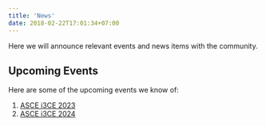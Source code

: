 ```yaml
---
title: 'News'
date: 2018-02-22T17:01:34+07:00
---
```


Here we will announce relevant events and news items with the community.

## Upcoming Events 

Here are some of the upcoming events we know of:

1. [ASCE i3CE 2023](https://www.i3ce2023.org)
2. [ASCE i3CE 2024](https://www.cmu.edu/cee/i3ce2024/)

